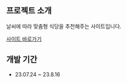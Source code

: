 ## 프로젝트 소개
날씨에 따라 맞춤형 식당을 추천해주는 사이트입니다.

[사이트 바로가기](https://cmkj0314.neocities.org/)
## 개발 기간
* 23.07.24 ~ 23.8.16

